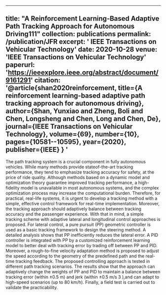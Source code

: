 
---
title: "A Reinforcement Learning-Based Adaptive Path Tracking Approach for Autonomous Driving111"
collection: publications
permalink: /publication/JFR
excerpt: ' IEEE Transactions on Vehicular Technology'
date: 2020-10-28
venue: 'IEEE Transactions on Vehicular Technology'
paperurl: 'https://ieeexplore.ieee.org/abstract/document/9161291'
citation: '@article{shan2020reinforcement,
  title={A reinforcement learning-based adaptive path tracking approach for autonomous driving},
  author={Shan, Yunxiao and Zheng, Boli and Chen, Longsheng and Chen, Long and Chen, De},
  journal={IEEE Transactions on Vehicular Technology},
  volume={69},
  number={10},
  pages={10581--10595},
  year={2020},
  publisher={IEEE}
}
  '
---
The path tracking system is a crucial component in fully autonomous vehicles. While many methods provide stateof-the-art tracking performance, they tend to emphasize tracking accuracy for safety, at the price of ride quality. Although methods based on a dynamic model and optimization theory guarantee improved tracking performance, a high-fidelity model is unavailable in most autonomous systems, and the complex optimization process may increase the computational burden. Therefore, for practical, real-life systems, it is urgent to develop a tracking method with a simple, effective control framework for real-time implementation. Moreover, the tracking approach should adaptively balance between tracking accuracy and the passenger experience. With that in mind, a simple tracking scheme with adaptive lateral and longitudinal control approaches is proposed. For lateral control, a pure pursuit (PP) geometric controller is used as a basic tracking framework to design the steering method. A detailed analysis shows that PP inefficiently reduces the lateral error. A PID controller is integrated with PP by a customized reinforcement learning model to better deal with tracking error by trading off between PP and PID. Moreover, a rough-to-fine velocity adaptation method is proposed to adjust the speed according to the geometry of the predefined path and the real-time tracking feedback. The proposed controlling approach is tested in different path tracking scenarios. The results show that the approach can adaptively change the weights of PP and PID to maintain a balance between tracking error (within ±0.5 m) and jerk (within ±0.5 m/s 3 ),and can adapt to high-speed scenarios (up to 80 km/h). Finally, a field test is carried out to validate the practicability.
